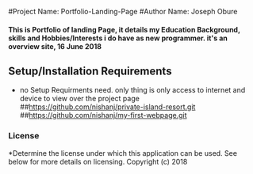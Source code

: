 #Project Name: Portfolio-Landing-Page
#Author Name: Joseph Obure
#### This is Portfolio of landing Page, it details my Education Background, skills and Hobbies/Interests i do have as new programmer. it's an overview site, 16 June 2018
## Setup/Installation Requirements
* no Setup Requirments need. only thing is only access to internet and device to view over the project page
##https://github.com/nishanj/private-island-resort.git
##https://github.com/nishanj/my-first-webpage.git
### License
*Determine the license under which this application can be used.  See below for more details on licensing.
Copyright (c) 2018
